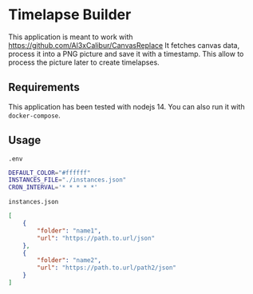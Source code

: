 # Timelapse Builder #

This application is meant to work with https://github.com/Al3xCalibur/CanvasReplace
It fetches canvas data, process it into a PNG picture and save it with a timestamp.
This allow to process the picture later to create timelapses.

## Requirements ##

This application has been tested with nodejs 14.
You can also run it with `docker-compose`.

## Usage ##

`.env`
```bash
DEFAULT_COLOR="#ffffff"
INSTANCES_FILE="./instances.json"
CRON_INTERVAL='* * * * *'
```

`instances.json`
```json
[
	{
		"folder": "name1",
		"url": "https://path.to.url/json"
	},
	{
		"folder": "name2",
		"url": "https://path.to.url/path2/json"
	}
]
```
